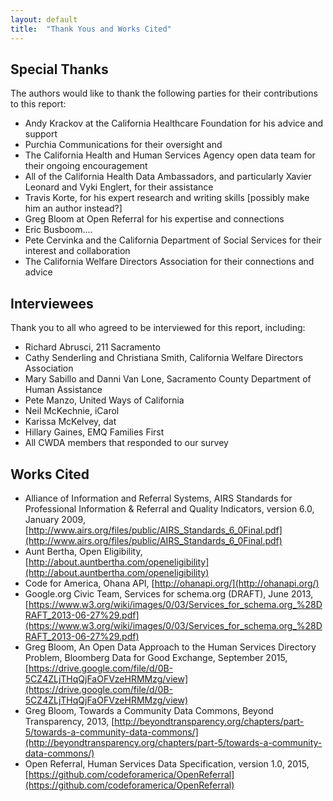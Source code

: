 ```yaml
---
layout: default
title:  "Thank Yous and Works Cited"
---
```


## Special Thanks
The authors would like to thank the following parties for their contributions to this report:

- Andy Krackov at the California Healthcare Foundation for his advice and support
- Purchia Communications for their oversight and
- The California Health and Human Services Agency open data team for their ongoing encouragement
- All of the California Health Data Ambassadors, and particularly Xavier Leonard and Vyki Englert, for their assistance
- Travis Korte, for his expert research and writing skills [possibly make him an author instead?]
- Greg Bloom at Open Referral for his expertise and connections
- Eric Busboom....
- Pete Cervinka and the California Department of Social Services for their interest and collaboration
- The California Welfare Directors Association for their connections and advice

## Interviewees
Thank you to all who agreed to be interviewed for this report, including:

- Richard Abrusci, 211 Sacramento
- Cathy Senderling and Christiana Smith, California Welfare Directors Association
- Mary Sabillo and Danni Van Lone, Sacramento County Department of Human Assistance
- Pete Manzo, United Ways of California
- Neil McKechnie, iCarol
- Karissa McKelvey, dat
- Hillary Gaines, EMQ Families First
- All CWDA members that responded to our survey

## Works Cited
- Alliance of Information and Referral Systems, AIRS Standards for Professional Information & Referral and Quality Indicators, version 6.0, January 2009, [http://www.airs.org/files/public/AIRS_Standards_6_0Final.pdf](http://www.airs.org/files/public/AIRS_Standards_6_0Final.pdf)
- Aunt Bertha, Open Eligibility, [http://about.auntbertha.com/openeligibility](http://about.auntbertha.com/openeligibility)
- Code for America, Ohana API, [http://ohanapi.org/](http://ohanapi.org/)
- Google.org Civic Team, Services for schema.org (DRAFT), June 2013, [https://www.w3.org/wiki/images/0/03/Services_for_schema.org_%28DRAFT_2013-06-27%29.pdf](https://www.w3.org/wiki/images/0/03/Services_for_schema.org_%28DRAFT_2013-06-27%29.pdf)
- Greg Bloom, An Open Data Approach to the Human Services Directory Problem, Bloomberg Data for Good Exchange, September 2015, [https://drive.google.com/file/d/0B-5CZ4ZLjTHqQjFaOFVzeHRMMzg/view](https://drive.google.com/file/d/0B-5CZ4ZLjTHqQjFaOFVzeHRMMzg/view)
- Greg Bloom, Towards a Community Data Commons, Beyond Transparency, 2013, [http://beyondtransparency.org/chapters/part-5/towards-a-community-data-commons/](http://beyondtransparency.org/chapters/part-5/towards-a-community-data-commons/)
- Open Referral, Human Services Data Specification, version 1.0, 2015, [https://github.com/codeforamerica/OpenReferral](https://github.com/codeforamerica/OpenReferral)
